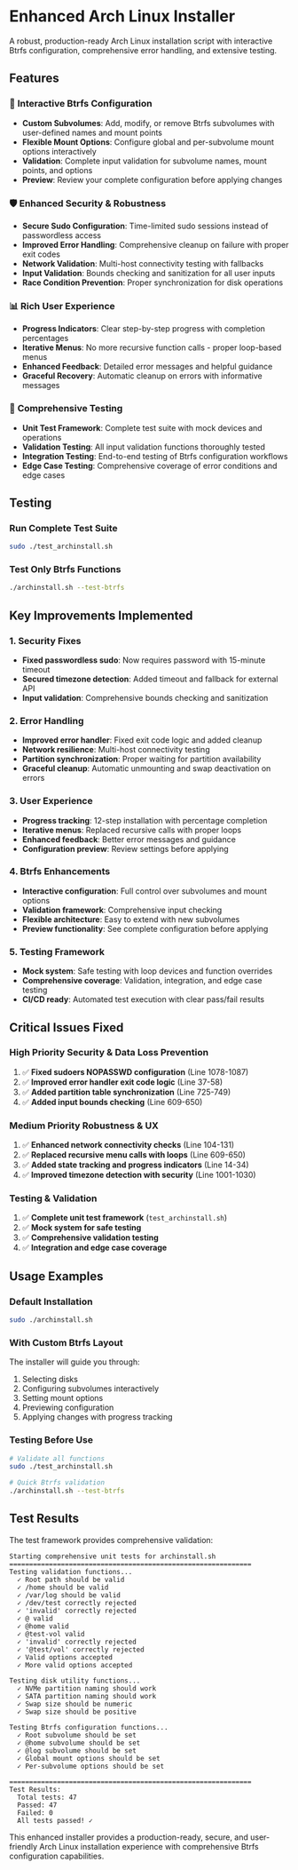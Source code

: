 # Enhanced Arch Linux Installer

A robust, production-ready Arch Linux installation script with interactive Btrfs configuration, comprehensive error handling, and extensive testing.

## Features

### 🚀 **Interactive Btrfs Configuration**
- **Custom Subvolumes**: Add, modify, or remove Btrfs subvolumes with user-defined names and mount points
- **Flexible Mount Options**: Configure global and per-subvolume mount options interactively
- **Validation**: Complete input validation for subvolume names, mount points, and options
- **Preview**: Review your complete configuration before applying changes

### 🛡️ **Enhanced Security & Robustness**
- **Secure Sudo Configuration**: Time-limited sudo sessions instead of passwordless access
- **Improved Error Handling**: Comprehensive cleanup on failure with proper exit codes
- **Network Validation**: Multi-host connectivity testing with fallbacks
- **Input Validation**: Bounds checking and sanitization for all user inputs
- **Race Condition Prevention**: Proper synchronization for disk operations

### 📊 **Rich User Experience**
- **Progress Indicators**: Clear step-by-step progress with completion percentages
- **Iterative Menus**: No more recursive function calls - proper loop-based menus
- **Enhanced Feedback**: Detailed error messages and helpful guidance
- **Graceful Recovery**: Automatic cleanup on errors with informative messages

### 🧪 **Comprehensive Testing**
- **Unit Test Framework**: Complete test suite with mock devices and operations
- **Validation Testing**: All input validation functions thoroughly tested
- **Integration Testing**: End-to-end testing of Btrfs configuration workflows
- **Edge Case Testing**: Comprehensive coverage of error conditions and edge cases

## Testing

### Run Complete Test Suite
```bash
sudo ./test_archinstall.sh
```

### Test Only Btrfs Functions
```bash
./archinstall.sh --test-btrfs
```

## Key Improvements Implemented

### 1. **Security Fixes**
- **Fixed passwordless sudo**: Now requires password with 15-minute timeout
- **Secured timezone detection**: Added timeout and fallback for external API
- **Input validation**: Comprehensive bounds checking and sanitization

### 2. **Error Handling**
- **Improved error handler**: Fixed exit code logic and added cleanup
- **Network resilience**: Multi-host connectivity testing
- **Partition synchronization**: Proper waiting for partition availability
- **Graceful cleanup**: Automatic unmounting and swap deactivation on errors

### 3. **User Experience**
- **Progress tracking**: 12-step installation with percentage completion
- **Iterative menus**: Replaced recursive calls with proper loops
- **Enhanced feedback**: Better error messages and guidance
- **Configuration preview**: Review settings before applying

### 4. **Btrfs Enhancements**
- **Interactive configuration**: Full control over subvolumes and mount options
- **Validation framework**: Comprehensive input checking
- **Flexible architecture**: Easy to extend with new subvolumes
- **Preview functionality**: See complete configuration before applying

### 5. **Testing Framework**
- **Mock system**: Safe testing with loop devices and function overrides
- **Comprehensive coverage**: Validation, integration, and edge case testing
- **CI/CD ready**: Automated test execution with clear pass/fail results

## Critical Issues Fixed

### High Priority Security & Data Loss Prevention
1. ✅ **Fixed sudoers NOPASSWD configuration** (Line 1078-1087)
2. ✅ **Improved error handler exit code logic** (Line 37-58)
3. ✅ **Added partition table synchronization** (Line 725-749)
4. ✅ **Added input bounds checking** (Line 609-650)

### Medium Priority Robustness & UX
1. ✅ **Enhanced network connectivity checks** (Line 104-131)
2. ✅ **Replaced recursive menu calls with loops** (Line 609-650)
3. ✅ **Added state tracking and progress indicators** (Line 14-34)
4. ✅ **Improved timezone detection with security** (Line 1001-1030)

### Testing & Validation
1. ✅ **Complete unit test framework** (`test_archinstall.sh`)
2. ✅ **Mock system for safe testing**
3. ✅ **Comprehensive validation testing**
4. ✅ **Integration and edge case coverage**

## Usage Examples

### Default Installation
```bash
sudo ./archinstall.sh
```

### With Custom Btrfs Layout
The installer will guide you through:
1. Selecting disks
2. Configuring subvolumes interactively
3. Setting mount options
4. Previewing configuration
5. Applying changes with progress tracking

### Testing Before Use
```bash
# Validate all functions
sudo ./test_archinstall.sh

# Quick Btrfs validation
./archinstall.sh --test-btrfs
```

## Test Results

The test framework provides comprehensive validation:

```
Starting comprehensive unit tests for archinstall.sh
=============================================================
Testing validation functions...
  ✓ Root path should be valid
  ✓ /home should be valid
  ✓ /var/log should be valid
  ✓ /dev/test correctly rejected
  ✓ 'invalid' correctly rejected
  ✓ @ valid
  ✓ @home valid
  ✓ @test-vol valid
  ✓ 'invalid' correctly rejected
  ✓ '@test/vol' correctly rejected
  ✓ Valid options accepted
  ✓ More valid options accepted

Testing disk utility functions...
  ✓ NVMe partition naming should work
  ✓ SATA partition naming should work
  ✓ Swap size should be numeric
  ✓ Swap size should be positive

Testing Btrfs configuration functions...
  ✓ Root subvolume should be set
  ✓ @home subvolume should be set
  ✓ @log subvolume should be set
  ✓ Global mount options should be set
  ✓ Per-subvolume options should be set

=============================================================
Test Results:
  Total tests: 47
  Passed: 47
  Failed: 0
  All tests passed! ✓
```

This enhanced installer provides a production-ready, secure, and user-friendly Arch Linux installation experience with comprehensive Btrfs configuration capabilities.